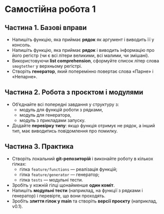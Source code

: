 # Самостійна робота 1

## Частина 1. Базові вправи

- Напишіть функцію, яка приймає **рядок** як аргумент і виводить її у консоль.
- Напишіть функцію, яка приймає **рядок** і виводить інформацію про його регістр (чи є всі літери великими, всі малими, чи змішані).
- Використовуючи **list comprehension**, сформуйте список літер слова `smogtether` у верхньому регістрі.
- Створіть **генератор**, який поперемінно повертає слова «Парне» і «Непарне».

## Частина 2. Робота з проєктом і модулями

- Об’єднайте всі попередні завдання у структуру з:
  - модуль для функцій роботи з рядками,
  - модуль для генератора,
  - модуль з прикладами запуску.
- Додайте **перевірку типу**: якщо функція отримує не рядок, а інший тип, має виводитись повідомлення про помилку.

## Частина 3. Практика

- Створіть локальний **git-репозиторій** і виконайте роботу в кількох гілках:
  - гілка `feature/functions` — реалізація функцій;
  - гілка `feature/generator` — генератор;
  - гілка `tests` — модульні тести.
- Зробіть у кожній гілці щонайменше **один коміт**.
- Напишіть **модульні тести** (наприклад, на функції з рядками і генератор) і перевірте, що вони проходять.
- Зробіть **злиття гілок у main** та створіть **версії проєкту** (наприклад, v0.1).
